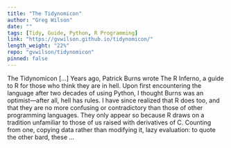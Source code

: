 ```yaml
---
title: "The Tidynomicon"
author: "Greg Wilson"
date: ""
tags: [Tidy, Guide, Python, R Programming]
link: "https://gvwilson.github.io/tidynomicon/"
length_weight: "22%"
repo: "gvwilson/tidynomicon"
pinned: false
---
```


The Tidynomicon [...] Years ago,
Patrick Burns wrote The R Inferno,
a guide to R for those who think they are in hell.
Upon first encountering the language after two decades of using Python,
I thought Burns was an optimist—after all,
hell has rules. I have since realized that R does too,
and that they are no more confusing or contradictory than those of other programming languages.
They only appear so because R draws on a tradition unfamiliar to those of us raised with derivatives of C.
Counting from one,
copying data rather than modifying it,
lazy evaluation:
to quote the other bard,
these ...
